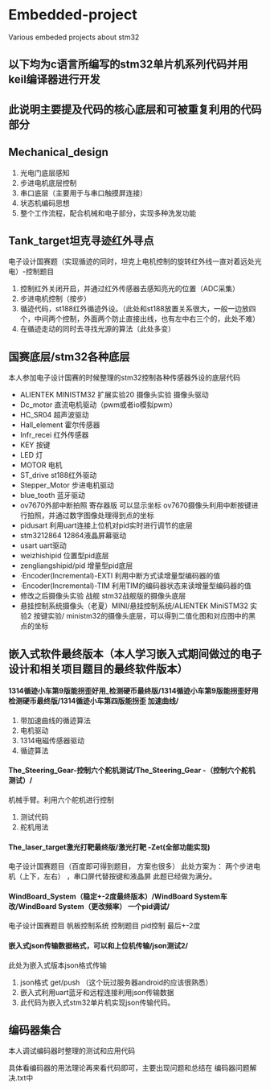 # Embedded-project
Various embeded projects about stm32
## 以下均为c语言所编写的stm32单片机系列代码并用keil编译器进行开发
## 此说明主要提及代码的核心底层和可被重复利用的代码部分

## Mechanical_design
1. 光电门底层感知
2. 步进电机底层控制
3. 串口底层（主要用于与串口触摸屏连接）
4. 状态机编码思想
5. 整个工作流程，配合机械和电子部分，实现多种洗发功能

## Tank_target坦克寻迹红外寻点
电子设计国赛题（实现循迹的同时，坦克上电机控制的旋转红外线一直对着远处光电）-控制题目
1. 控制红外关闭开启，并通过红外传感器去感知亮光的位置（ADC采集）
2. 步进电机控制（按步）
3. 循迹代码，st188红外循迹外设。（此处和st188放置关系很大，一般一边放四个，中间两个控制，外面两个防止直接出线，也有左中右三个的，此处不难）
4. 在循迹走动的同时去寻找光源的算法（此处多变）

## 国赛底层/stm32各种底层
本人参加电子设计国赛的时候整理的stm32控制各种传感器外设的底层代码
- ALIENTEK MINISTM32 扩展实验20 摄像头实验  摄像头驱动
- Dc_motor 直流电机驱动（pwm或者io模拟pwm）
- HC_SR04  超声波驱动
- Hall_element 霍尔传感器
- Infr_recei 红外传感器
- KEY 按键
- LED 灯
- MOTOR 电机
- ST_drive st188红外驱动
- Stepper_Motor 步进电机驱动
- blue_tooth 蓝牙驱动
- ov7670外部中断拍照 寄存器版 可以显示坐标 ov7670摄像头利用中断按键进行拍照，并通过数字图像处理得到点的坐标
- pidusart 利用uart连接上位机对pid实时进行调节的底层
- stm3212864 12864液晶屏幕驱动
- usart uart驱动
- weizhishipid 位置型pid底层
- zengliangshipid/pid 增量型pid底层
- ·Encoder(Incremental)-EXTI 利用中断方式读增量型编码器的值
- ·Encoder(Incremental)-TIM 利用TIM的编码器状态来读增量型编码器的值
- 修改之后摄像头实验 战舰 stm32战舰版的摄像头底层
- 悬挂控制系统摄像头（老夏）MINI/悬挂控制系统/ALIENTEK MiniSTM32 实验2 按键实验/ ministm32的摄像头底层，可以得到二值化图和对应图中的黑点的坐标

## 嵌入式软件最终版本（本人学习嵌入式期间做过的电子设计和相关项目题目的最终软件版本）
#### 1314循迹小车第9版能拐歪好用_检测硬币最终版/1314循迹小车第9版能拐歪好用 检测硬币最终版/1314循迹小车第四版能拐歪 加速曲线/
1. 带加速曲线的循迹算法
2. 电机驱动
3. 1314电磁传感器驱动
4. 循迹算法

#### The_Steering_Gear-控制六个舵机测试/The_Steering_Gear -（控制六个舵机测试）/
机械手臂。利用六个舵机进行控制
1. 测试代码
2. 舵机用法

#### The_laser_target激光打靶最终版/激光打靶 -Zet(全部功能实现)
电子设计国赛题目（百度即可得到题目， 方案也很多）
此处方案为： 两个步进电机（上下，左右） ，串口屏代替按键和液晶屏
此题已经做为满分。

#### WindBoard_System（稳定+-2度最终版本）/WindBoard System车改/WindBoard System（更改频率） 一个pid调试/
电子设计国赛题目 帆板控制系统  控制题目 pid控制
最后+-2度

#### 嵌入式json传输数据格式，可以和上位机传输/json测试2/
此处为嵌入式版本json格式传输
1. json格式 get/push （这个玩过服务器android的应该很熟悉）
2. 嵌入式利用uart蓝牙和远程连接利用json传输数据
3. 此代码为嵌入式stm32单片机实现json传输代码。

## 编码器集合
本人调试编码器时整理的测试和应用代码

具体看编码器的用法理论再来看代码即可，主要出现问题和总结在 编码器问题解决.txt中
